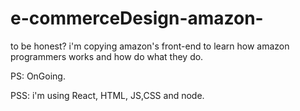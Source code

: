 # e-commerceDesign-amazon-
to be honest? i'm copying amazon's front-end to learn how amazon programmers works and how do what they do.


PS: OnGoing.


PSS: i'm using React, HTML, JS,CSS and node.
